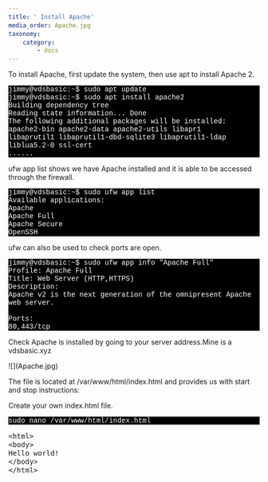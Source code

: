 ```yaml
---
title: ' Install Apache'
media_order: Apache.jpg
taxonomy:
    category:
        - docs
---
```


To install Apache, first update the system, then use apt to install Apache 2.

 <p style="font-family:Courier; color:white; background-color:black;">
jimmy@vdsbasic:~$ sudo apt update<br>
jimmy@vdsbasic:~$ sudo apt install apache2<br
Reading package lists... Done<br>
Building dependency tree <br>
Reading state information... Done<br>
The following additional packages will be installed:<br> 
apache2-bin apache2-data apache2-utils libapr1<br> libaprutil1 libaprutil1-dbd-sqlite3 libaprutil1-ldap<br> liblua5.2-0 ssl-cert<br>
......
</p>
<p>
ufw app list shows we have Apache installed and it is able to be accessed through the firewall.</p>

 <p style="font-family:Courier; color:white; background-color:black;">
jimmy@vdsbasic:~$ sudo ufw app list<br>
Available applications:<br> 
Apache<br> 
Apache Full<br> 
Apache Secure<br> 
OpenSSH<br>
</p>
<p>ufw can also be used to check ports are open.</p>

 <p style="font-family:Courier; color:white; background-color:black;">
jimmy@vdsbasic:~$ sudo ufw app info "Apache Full"<br>
Profile: Apache Full<br>
Title: Web Server (HTTP,HTTPS)<br>
Description:<br>
Apache v2 is the next generation of the omnipresent Apache web server.<br>
<br>
Ports:<br> 
80,443/tcp<br>
</p>

<p>Check Apache is installed by going to your server address.Mine is a vdsbasic.xyz</p>
![](Apache.jpg)  
    
<p>    The file is located at /var/www/html/index.html and provides us with start and stop instructions:</p>
 
<p>Create your own index.html file.</p>

<p style="font-family:Courier; color:white; background-color:black;">
sudo nano /var/www/html/index.html
</p>

<tt>&lt;html&gt;<br> &lt;body&gt;<br> Hello world! <br> &lt;/body&gt;<br>&lt;/html&gt;<br></tt>
